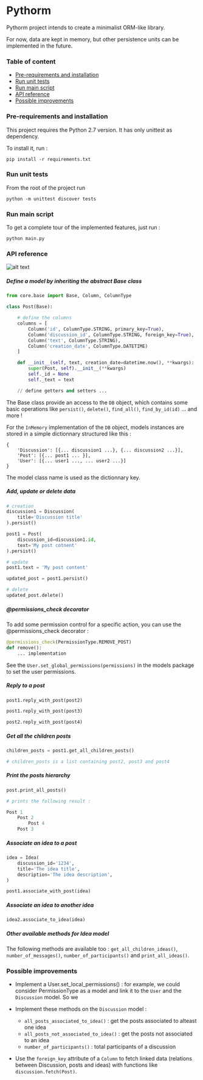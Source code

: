 # Pythorm

Pythorm project intends to create a minimalist ORM-like library. 

For now, data are kept in memory, but other persistence units can be implemented in the future.

### Table of content

* [Pre-requirements and installation](#pre-requirements-and-installation)
* [Run unit tests](#run-unit-tests)
* [Run main script](#run-main-script)
* [API reference](#api-reference)
* [Possible improvements](#possible-improvements)

### Pre-requirements and installation

This project requires the Python 2.7 version. It has only unittest as dependency.

To install it, run : 

```
pip install -r requirements.txt
```

### Run unit tests

From the root of the project run

```
python -m unittest discover tests
```

### Run main script

To get a complete tour of the implemented features, just run :

```
python main.py
```

### API reference

![alt text](http://url/to/img.png)

##### Define a model by inheriting the abstract Base class

```python
from core.base import Base, Column, ColumnType

class Post(Base):

    # define the columns
    columns = [
        Column('id', ColumnType.STRING, primary_key=True),
        Column('discussion_id', ColumnType.STRING, foreign_key=True),
        Column('text', ColumnType.STRING),
        Column('creation_date', ColumnType.DATETIME)
    ]

    def __init__(self, text, creation_date=datetime.now(), **kwargs):
        super(Post, self).__init__(**kwargs)
        self._id = None
        self._text = text

    // define getters and setters ...
```

The Base class provide an access to the `DB` object, which contains some basic operations like `persist()`, `delete()`, `find_all()`, `find_by_id(id)` ... and more !

For the `InMemory` implementation of the `DB` object, models instances are stored in a simple dictionnary structured like this :

```
{
    'Discussion': [{... discussion1 ...}, {... discussion2 ...}],
    'Post': [{... post1 ... }],
    'User': [{... user1 ..., ... user2 ...}]
}
```

The model class name is used as the dictionnary key.

##### Add, update or delete data

```python
# creation
discussion1 = Discussion(
    title='Discussion title'
).persist()

post1 = Post(
    discussion_id=discussion1.id,
    text='My post cotnent'
).persist()

# update
post1.text = 'My post content'

updated_post = post1.persist()

# delete
updated_post.delete()
```

##### @permissions_check decorator

To add some permission control for a specific action, you can use the @permissions_check decorator : 

```python
@permissions_check(PermissionType.REMOVE_POST)
def remove():
    ... implementation 
```

See the `User.set_global_permissions(permissions)` in the models package to set the user permissions.

##### Reply to a post

```python
post1.reply_with_post(post2)

post1.reply_with_post(post3)

post2.reply_with_post(post4)
```

##### Get all the children posts

```python
children_posts = post1.get_all_children_posts()

# children_posts is a list containing post2, post3 and post4
```

##### Print the posts hierarchy

```python
post.print_all_posts()

# prints the following result :

Post 1
    Post 2
        Post 4
    Post 3
```

##### Associate an idea to a post

```python
idea = Idea(
    discussion_id='1234',
    title='The idea title',
    description='The idea description',
)

post1.associate_with_post(idea)
```

##### Associate an idea to another idea

```python
idea2.associate_to_idea(idea)
```

##### Other available methods for Idea model

The following methods are available too : `get_all_children_ideas()`, `number_of_messages()`, `number_of_participants()` and `print_all_ideas()`.


### Possible improvements

* Implement a User.set_local_permissions() : for example, we could consider PermissionType as a model and link it to the `User` and the `Discussion` model. So we 

* Implement these methods on the `Discussion` model :

    - `all_posts_associated_to_idea()` : get the posts associated to alteast one idea
    - `all_posts_not_associated_to_idea()` : get the posts not associated to an idea
    - `number_of_participants()` : total participants of a discussion

* Use the `foreign_key` attribute of a `Column` to fetch linked data (relations between Discussion, posts and ideas) with functions like `discussion.fetch(Post)`.
